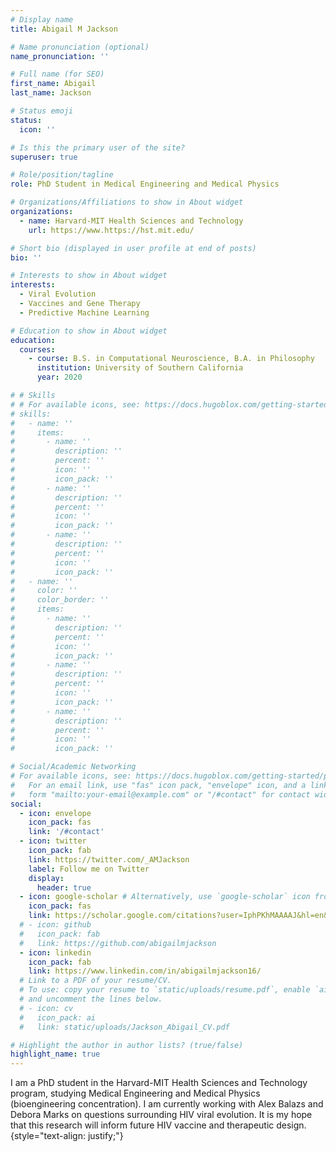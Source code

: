 ```yaml
---
# Display name
title: Abigail M Jackson

# Name pronunciation (optional)
name_pronunciation: ''

# Full name (for SEO)
first_name: Abigail
last_name: Jackson

# Status emoji
status:
  icon: ''

# Is this the primary user of the site?
superuser: true

# Role/position/tagline
role: PhD Student in Medical Engineering and Medical Physics

# Organizations/Affiliations to show in About widget
organizations:
  - name: Harvard-MIT Health Sciences and Technology
    url: https://www.https://hst.mit.edu/

# Short bio (displayed in user profile at end of posts)
bio: '' 

# Interests to show in About widget
interests:
  - Viral Evolution
  - Vaccines and Gene Therapy
  - Predictive Machine Learning

# Education to show in About widget
education:
  courses:
    - course: B.S. in Computational Neuroscience, B.A. in Philosophy
      institution: University of Southern California
      year: 2020

# # Skills
# # For available icons, see: https://docs.hugoblox.com/getting-started/page-builder/#icons
# skills:
#   - name: ''
#     items:
#       - name: ''
#         description: ''
#         percent: ''
#         icon: ''
#         icon_pack: ''
#       - name: ''
#         description: ''
#         percent: ''
#         icon: ''
#         icon_pack: ''
#       - name: ''
#         description: ''
#         percent: ''
#         icon: ''
#         icon_pack: ''
#   - name: ''
#     color: ''
#     color_border: ''
#     items:
#       - name: ''
#         description: ''
#         percent: ''
#         icon: ''
#         icon_pack: ''
#       - name: ''
#         description: ''
#         percent: ''
#         icon: ''
#         icon_pack: ''
#       - name: ''
#         description: ''
#         percent: ''
#         icon: ''
#         icon_pack: ''

# Social/Academic Networking
# For available icons, see: https://docs.hugoblox.com/getting-started/page-builder/#icons
#   For an email link, use "fas" icon pack, "envelope" icon, and a link in the
#   form "mailto:your-email@example.com" or "/#contact" for contact widget.
social:
  - icon: envelope
    icon_pack: fas
    link: '/#contact'
  - icon: twitter
    icon_pack: fab
    link: https://twitter.com/_AMJackson
    label: Follow me on Twitter
    display:
      header: true
  - icon: google-scholar # Alternatively, use `google-scholar` icon from `ai` icon pack
    icon_pack: fas
    link: https://scholar.google.com/citations?user=IphPKhMAAAAJ&hl=en&oi=ao
  # - icon: github
  #   icon_pack: fab
  #   link: https://github.com/abigailmjackson
  - icon: linkedin
    icon_pack: fab
    link: https://www.linkedin.com/in/abigailmjackson16/
  # Link to a PDF of your resume/CV.
  # To use: copy your resume to `static/uploads/resume.pdf`, enable `ai` icons in `params.yaml`,
  # and uncomment the lines below.
  # - icon: cv
  #   icon_pack: ai
  #   link: static/uploads/Jackson_Abigail_CV.pdf

# Highlight the author in author lists? (true/false)
highlight_name: true
---
```


I am a PhD student in the Harvard-MIT Health Sciences and Technology program, studying Medical Engineering and Medical Physics (bioengineering concentration). I am currently working with Alex Balazs and Debora Marks on questions surrounding HIV viral evolution. It is my hope that this research will inform future HIV vaccine and therapeutic design.
{style="text-align: justify;"}
